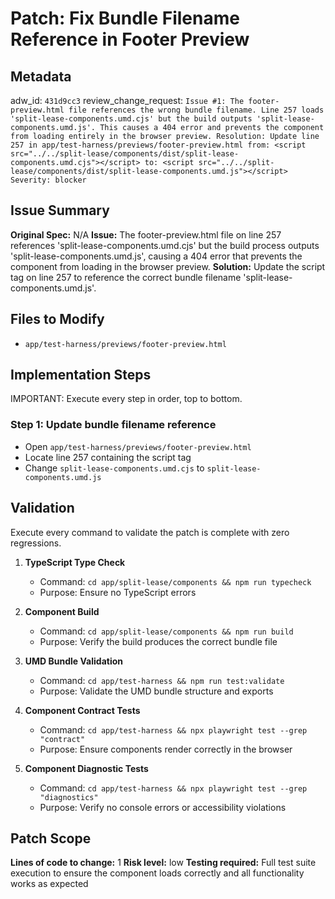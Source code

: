 # Patch: Fix Bundle Filename Reference in Footer Preview

## Metadata
adw_id: `431d9cc3`
review_change_request: `Issue #1: The footer-preview.html file references the wrong bundle filename. Line 257 loads 'split-lease-components.umd.cjs' but the build outputs 'split-lease-components.umd.js'. This causes a 404 error and prevents the component from loading entirely in the browser preview. Resolution: Update line 257 in app/test-harness/previews/footer-preview.html from: <script src="../../split-lease/components/dist/split-lease-components.umd.cjs"></script> to: <script src="../../split-lease/components/dist/split-lease-components.umd.js"></script> Severity: blocker`

## Issue Summary
**Original Spec:** N/A
**Issue:** The footer-preview.html file on line 257 references 'split-lease-components.umd.cjs' but the build process outputs 'split-lease-components.umd.js', causing a 404 error that prevents the component from loading in the browser preview.
**Solution:** Update the script tag on line 257 to reference the correct bundle filename 'split-lease-components.umd.js'.

## Files to Modify
- `app/test-harness/previews/footer-preview.html`

## Implementation Steps
IMPORTANT: Execute every step in order, top to bottom.

### Step 1: Update bundle filename reference
- Open `app/test-harness/previews/footer-preview.html`
- Locate line 257 containing the script tag
- Change `split-lease-components.umd.cjs` to `split-lease-components.umd.js`

## Validation
Execute every command to validate the patch is complete with zero regressions.

1. **TypeScript Type Check**
   - Command: `cd app/split-lease/components && npm run typecheck`
   - Purpose: Ensure no TypeScript errors

2. **Component Build**
   - Command: `cd app/split-lease/components && npm run build`
   - Purpose: Verify the build produces the correct bundle file

3. **UMD Bundle Validation**
   - Command: `cd app/test-harness && npm run test:validate`
   - Purpose: Validate the UMD bundle structure and exports

4. **Component Contract Tests**
   - Command: `cd app/test-harness && npx playwright test --grep "contract"`
   - Purpose: Ensure components render correctly in the browser

5. **Component Diagnostic Tests**
   - Command: `cd app/test-harness && npx playwright test --grep "diagnostics"`
   - Purpose: Verify no console errors or accessibility violations

## Patch Scope
**Lines of code to change:** 1
**Risk level:** low
**Testing required:** Full test suite execution to ensure the component loads correctly and all functionality works as expected
